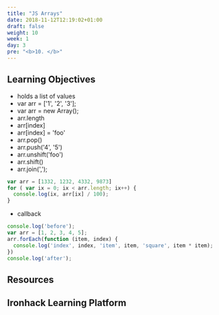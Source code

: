 ```yaml
---
title: "JS Arrays"
date: 2018-11-12T12:19:02+01:00
draft: false
weight: 10
week: 1
day: 3
pre: "<b>10. </b>"
---
```


## Learning Objectives

- holds a list of values
- var arr = ['1', '2', '3'];
- var arr = new Array();
- arr.length
- arr[index]
- arr[index] = 'foo'
- arr.pop()
- arr.push('4', '5')
- arr.unshift('foo')
- arr.shift()
- arr.join(',');

```javascript
var arr = [1332, 1232, 4332, 9873]
for ( var ix = 0; ix < arr.length; ix++) {
  console.log(ix, arr[ix] / 100);
}
```

- callback

```javascript
console.log('before');
var arr = [1, 2, 3, 4, 5];
arr.forEach(function (item, index) {
  console.log('index', index, 'item', item, 'square', item * item);
})
console.log('after');
```

## Resources

## Ironhack Learning Platform